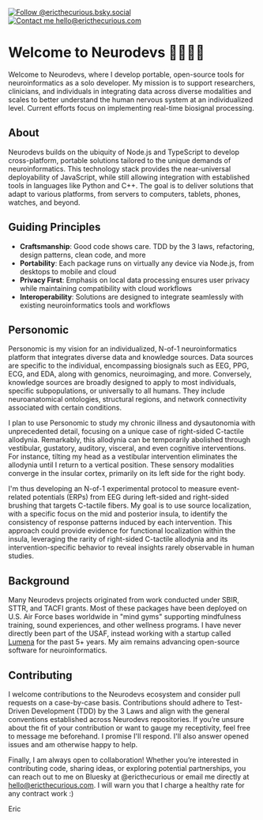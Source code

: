 [![Follow @ericthecurious.bsky.social](https://img.shields.io/badge/follow-@ericthecurious.bsky.social-whitesmoke?style=social&logo=bluesky)](https://bsky.app/profile/ericthecurious.bsky.social)
[![Contact me hello@ericthecurious.com](https://img.shields.io/badge/contact_me-hello@ericthecurious.com-whitesmoke?style=social&logo=gmail)](https://img.shields.io/badge/contact_me-hello@ericthecurious.com)

# Welcome to Neurodevs 🧠🤖👋🏻

Welcome to Neurodevs, where I develop portable, open-source tools for neuroinformatics as a solo developer. My mission is to support researchers, clinicians, and individuals in integrating data across diverse modalities and scales to better understand the human nervous system at an individualized level. Current efforts focus on implementing real-time biosignal processing.

## About

Neurodevs builds on the ubiquity of Node.js and TypeScript to develop cross-platform, portable solutions tailored to the unique demands of neuroinformatics. This technology stack provides the near-universal deployability of JavaScript, while still allowing integration with established tools in languages like Python and C++. The goal is to deliver solutions that adapt to various platforms, from servers to computers, tablets, phones, watches, and beyond.

## Guiding Principles

* **Craftsmanship**: Good code shows care. TDD by the 3 laws, refactoring, design patterns, clean code, and more
* **Portability**: Each package runs on virtually any device via Node.js, from desktops to mobile and cloud
* **Privacy First**: Emphasis on local data processing ensures user privacy while maintaining compatibility with cloud workflows
* **Interoperability**: Solutions are designed to integrate seamlessly with existing neuroinformatics tools and workflows

## Personomic

Personomic is my vision for an individualized, N-of-1 neuroinformatics platform that integrates diverse data and knowledge sources. Data sources are specific to the individual, encompassing biosignals such as EEG, PPG, ECG, and EDA, along with genomics, neuroimaging, and more. Conversely, knowledge sources are broadly designed to apply to most individuals, specific subpopulations, or universally to all humans. They include neuroanatomical ontologies, structural regions, and network connectivity associated with certain conditions.

I plan to use Personomic to study my chronic illness and dysautonomia with unprecedented detail, focusing on a unique case of right-sided C-tactile allodynia. Remarkably, this allodynia can be temporarily abolished through vestibular, gustatory, auditory, visceral, and even cognitive interventions. For instance, tilting my head as a vestibular intervention eliminates the allodynia until I return to a vertical position. These sensory modalities converge in the insular cortex, primarily on its left side for the right body.

I'm thus developing an N-of-1 experimental protocol to measure event-related potentials (ERPs) from EEG during left-sided and right-sided brushing that targets C-tactile fibers. My goal is to use source localization, with a specific focus on the mid and posterior insula, to identify the consistency of response patterns induced by each intervention. This approach could provide evidence for functional localization within the insula, leveraging the rarity of right-sided C-tactile allodynia and its intervention-specific behavior to reveal insights rarely observable in human studies.

## Background

Many Neurodevs projects originated from work conducted under SBIR, STTR, and TACFI grants. Most of these packages have been deployed on U.S. Air Force bases worldwide in "mind gyms" supporting mindfulness training, sound experiences, and other wellness programs. I have never directly been part of the USAF, instead working with a startup called [Lumena](https://lumenalabs.com/) for the past 5+ years. My aim remains advancing open-source software for neuroinformatics.

## Contributing

I welcome contributions to the Neurodevs ecosystem and consider pull requests on a case-by-case basis. Contributions should adhere to Test-Driven Development (TDD) by the 3 Laws and align with the general conventions established across Neurodevs repositories. If you’re unsure about the fit of your contribution or want to gauge my receptivity, feel free to message me beforehand. I promise I'll respond. I'll also answer opened issues and am otherwise happy to help.

Finally, I am always open to collaboration! Whether you’re interested in contributing code, sharing ideas, or exploring potential partnerships, you can reach out to me on Bluesky at @ericthecurious or email me directly at hello@ericthecurious.com. I will warn you that I charge a healthy rate for any contract work :)

Eric
